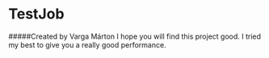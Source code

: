 # TestJob
#####Created by Varga Márton
I hope you will find this project good. I tried my best to give you a really good performance.
